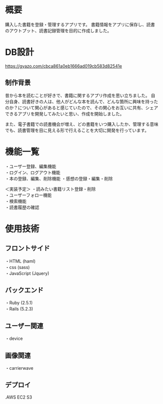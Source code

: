 # 概要
購入した書籍を登録・管理するアプリです。
書籍情報をアプリに保存し、読書のアウトプット、読書記録管理を目的に作成しました。

# DB設計
https://gyazo.com/cbca861a0eb1666ad019cb583d82541e

## 制作背景
昔から本を読むことが好きで、書籍に関するアプリ作成を思い立ちました。
自分自身、読書好きの人は、他人がどんな本を読んで、どんな箇所に興味を持ったのか？について関心があると感じていたので、その関心をお互いに共有、シェアできるアプリを開発してみたいと思い、作成を開始しました。

また、電子書籍での読書機会が増え、どの書籍をいつ購入したか、管理する意味でも、読書管理を目に見える形で行えることを大切に開発を行っています。

# 機能一覧
・ユーザー登録、編集機能  
・ログイン、ログアウト機能  
・本の登録、編集、削除機能
・感想の登録・編集・削除  

＜実装予定＞
・読みたい書籍リスト登録・削除  
・ユーザーフォロー機能  
・検索機能  
・読書履歴の確認  

# 使用技術
## フロントサイド
・HTML (haml)  
・css (sass)  
・JavaScript (Jquery)  

## バックエンド
・Ruby (2.5.1)  
・Rails (5.2.3)  

## ユーザー関連
・device

## 画像関連
・carrierwave

## デプロイ
.AWS EC2 S3



